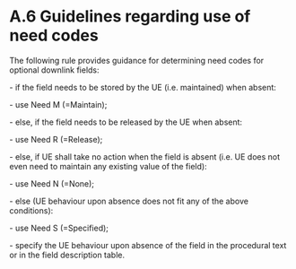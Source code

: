 # A.6 Guidelines regarding use of need codes

The following rule provides guidance for determining need codes for
optional downlink fields:

\- if the field needs to be stored by the UE (i.e. maintained) when
absent:

\- use Need M (=Maintain);

\- else, if the field needs to be released by the UE when absent:

\- use Need R (=Release);

\- else, if UE shall take no action when the field is absent (i.e. UE
does not even need to maintain any existing value of the field):

\- use Need N (=None);

\- else (UE behaviour upon absence does not fit any of the above
conditions):

\- use Need S (=Specified);

\- specify the UE behaviour upon absence of the field in the procedural
text or in the field description table.